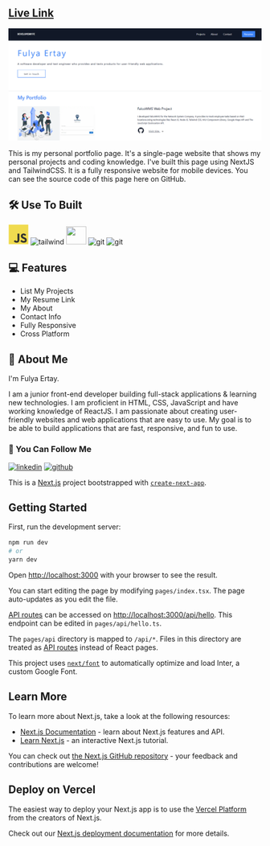 ## [Live Link](https://fulyaertay.netlify.app/)

![Logo](./public/layout.png)


This is my personal portfolio page. It's a single-page website that shows my personal projects and coding knowledge. I've built this page using NextJS and TailwindCSS. It is a fully responsive website for mobile devices. You can see the source code of this page here on GitHub.

## 🛠 Use To Built

<p align="left"> 
<img src="https://raw.githubusercontent.com/devicons/devicon/master/icons/javascript/javascript-original.svg" alt="javascript" width="40" height="40"/>
<img src="https://cdn.icon-icons.com/icons2/2107/PNG/512/file_type_tailwind_icon_130128.png" alt="tailwind" width="40" height="40"/> 
<img src="https://upload.wikimedia.org/wikipedia/commons/thumb/a/a7/React-icon.svg/2300px-React-icon.svg.png" width="40" height="36"/>
<img src="https://www.vectorlogo.zone/logos/git-scm/git-scm-icon.svg" alt="git" width="40" height="40"/>
<img src="https://miro.medium.com/v2/resize:fit:720/format:webp/1*TpbxEQy4ckB-g31PwUQPlg.png" alt="git" width="40" height="40"/

</p>

## 💻 Features

- List My Projects
- My Resume Link
- My About
- Contact Info
- Fully Responsive
- Cross Platform



## 🚀 About Me

I'm Fulya Ertay.

I am a junior front-end developer building full-stack applications & learning new technologies. I am proficient in HTML, CSS, JavaScript and have working knowledge of ReactJS. I am passionate about creating user-friendly websites and web applications that are easy to use. My goal is to be able to build applications that are fast, responsive, and fun to use.

### 🔗 You Can Follow Me

[![linkedin](https://img.shields.io/badge/linkedin-0A66C2?style=for-the-badge&logo=linkedin&logoColor=white)](https://www.linkedin.com/in/fulya-ertay-40a593156/)
[![github](https://img.shields.io/badge/github-1DA1F2?style=for-the-badge&logo=github&logoColor=white)](https://github.com/fulyaertay)




This is a [Next.js](https://nextjs.org/) project bootstrapped with [`create-next-app`](https://github.com/vercel/next.js/tree/canary/packages/create-next-app).

## Getting Started

First, run the development server:

```bash
npm run dev
# or
yarn dev
```

Open [http://localhost:3000](http://localhost:3000) with your browser to see the result.

You can start editing the page by modifying `pages/index.tsx`. The page auto-updates as you edit the file.

[API routes](https://nextjs.org/docs/api-routes/introduction) can be accessed on [http://localhost:3000/api/hello](http://localhost:3000/api/hello). This endpoint can be edited in `pages/api/hello.ts`.

The `pages/api` directory is mapped to `/api/*`. Files in this directory are treated as [API routes](https://nextjs.org/docs/api-routes/introduction) instead of React pages.

This project uses [`next/font`](https://nextjs.org/docs/basic-features/font-optimization) to automatically optimize and load Inter, a custom Google Font.

## Learn More

To learn more about Next.js, take a look at the following resources:

- [Next.js Documentation](https://nextjs.org/docs) - learn about Next.js features and API.
- [Learn Next.js](https://nextjs.org/learn) - an interactive Next.js tutorial.

You can check out [the Next.js GitHub repository](https://github.com/vercel/next.js/) - your feedback and contributions are welcome!

## Deploy on Vercel

The easiest way to deploy your Next.js app is to use the [Vercel Platform](https://vercel.com/new?utm_medium=default-template&filter=next.js&utm_source=create-next-app&utm_campaign=create-next-app-readme) from the creators of Next.js.

Check out our [Next.js deployment documentation](https://nextjs.org/docs/deployment) for more details.

